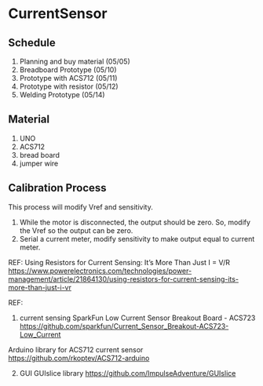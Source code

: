 # CurrentSensor
## Schedule
1. Planning and buy material (05/05)
2. Breadboard Prototype (05/10)
3. Prototype with ACS712 (05/11)
4. Prototype with resistor (05/12)
4. Welding Prototype (05/14)

## Material
1. UNO
2. ACS712
3. bread board
4. jumper wire

## Calibration Process
This process will modify Vref and sensitivity.
1. While the motor is disconnected, the output should be zero. So, modify the Vref so the output can be zero.
2. Serial a current meter, modify sensitivity to make output equal to current meter.

REF:
Using Resistors for Current Sensing: It’s More Than Just I = V/R
https://www.powerelectronics.com/technologies/power-management/article/21864130/using-resistors-for-current-sensing-its-more-than-just-i-vr



REF:
1. current sensing
SparkFun Low Current Sensor Breakout Board - ACS723
https://github.com/sparkfun/Current_Sensor_Breakout-ACS723-Low_Current

Arduino library for ACS712 current sensor
https://github.com/rkoptev/ACS712-arduino

2. GUI
GUIslice library
https://github.com/ImpulseAdventure/GUIslice
